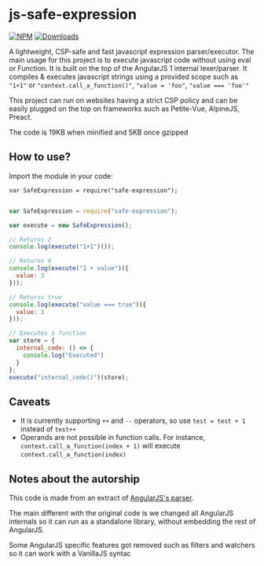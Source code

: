 # js-safe-expression

[![NPM](https://img.shields.io/npm/v/safe-expression.svg)](https://www.npmjs.com/package/safe-expression) [![Downloads](https://img.shields.io/npm/dt/safe-expression.svg)](https://www.npmjs.com/package/safe-expression) 

A lightweight, CSP-safe and fast javascript expression parser/executor. The main usage for this project is to execute javascript code without using eval or Function. It is built on the top of the AngularJS 1 internal lexer/parser. It compiles & executes javascript strings using a provided scope such as `"1+1"` or `"context.call_a_function()"`, `"value = 'foo"`, `"value === 'foo'"`

This project can run on websites having a strict CSP policy and can be easily plugged on the top on frameworks such as Petite-Vue, AlpineJS, Preact.

The code is 19KB when minified and 5KB once gzipped

## How to use?

Import the module in your code:

`var SafeExpression = require("safe-expression");`

```javascript

var SafeExpression = require("safe-expression");

var execute = new SafeExpression();

// Returns 2
console.log(execute("1+1")());

// Returns 4
console.log(execute("1 + value")({
  value: 3
}));

// Returns true
console.log(execute("value === true")({
  value: 3
}));

// Executes a function
var store = {
  internal_code: () => {
    console.log("Executed") 
  }
};
execute("internal_code()")(store);

```

## Caveats

- It is currently supporting `++` and `--` operators, so use `test = test + 1` instead of `test++`
- Operands are not possible in function calls. For instance, `context.call_a_function(index + 1)` will execute `context.call_a_function(index)`

## Notes about the autorship

This code is made from an extract of [AngularJS's parser](https://github.com/angular/angular.js/blob/e29900c78f8fa962559b1cf95e1e7d428230e645/src/ng/parse.js).

The main different with the original code is we changed all AngularJS internals so it can run as a standalone library, without embedding the rest of AngularJS.

Some AngularJS specific features got removed such as filters and watchers so it can work with a VanillaJS syntac